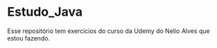 # Estudo_Java
 
Esse repositório tem exercícios do curso da Udemy do Nelio Alves que estou fazendo.
